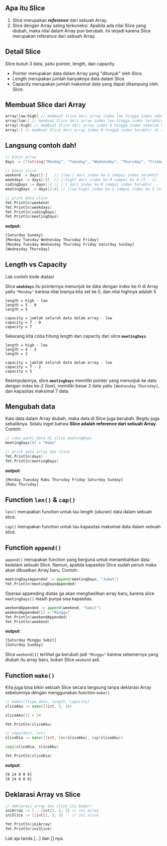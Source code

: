## Apa itu Slice

1. Slice merupakan ***reference*** dari sebuah Array.
2. Slice dengan Array saling terkoneksi. Apabila ada nilai Slice yang diubah, maka nilai dalam Array pun berubah. Ini terjadi karena Slice merupakan reference dari sebuah Array.

## Detail Slice

Slice butuh 3 data, yaitu pointer, length, dan capacity.

- Pointer merupakan data dalam Array yang "ditunjuk" oleh Slice.
- Length merupakan jumlah banyaknya data dalam Slice
- Capacity merupakan jumlah maksimal data yang dapat ditampung oleh Slice.

## Membuat Slice dari Array

```go
array[low:high] // membuat Slice dari array index low hingga index sebelum high (high - 1)
array[low:] // membuat Slice dari array index low hingga index terakhir di array
array[:high] // membuat Slice dari array index 0 hingga index sebelum high (high - 1)
array[:] // membuat Slice dari array index 0 hingga index terakhir di array
```

## Langsung contoh dah!

```go
// bikin array
days := [7]string{"Monday", "Tuesday", "Wednesday", "Thursday", "Friday", "Saturday", "Sunday"}

// bikin slice
weekend := days[5:]   // [low:] dari index ke-5 sampai index terakhir
weekdays := days[:5]  // [:high] dari index ke-0 sampai ke 4 (5 - 1)
codingDays := days[:] // [:] dari index ke-0 sampai index terakhir
meetingDays := days[2:4] // [low:high] index ke-2 sampai index ke 3 (4 - 1)

// print data slice
fmt.Println(weekend)
fmt.Println(weekdays)
fmt.Println(codingDays)
fmt.Println(meetingDays)
```

**output:**

```bash
[Saturday Sunday]
[Monday Tuesday Wednesday Thursday Friday]
[Monday Tuesday Wednesday Thursday Friday Saturday Sunday]
[Wednesday Thursday]
```

## Length vs Capacity

Liat contoh kode diatas!

Slice **`weekdays`** itu pointernya menunjuk ke data dengan index ke-0 di Array yaitu `"Monday"` karena nilai lownya kita set ke 0, dan nilai highnya adalah 5

```
length = high - low
length = 5 - 0
length = 5

capacity = jumlah seluruh data dalam array - low
capacity = 7 - 0
capacity = 7
```

Sekarang kita coba hitung length dan capacity dari slice **`meetingDays`**.

```
length = high - low
length = 4 - 2
length = 2

capacity = jumlah seluruh data dalam array - low
capacity = 7 - 2
capacity = 5
```

Kesimpulannya, slice **`meetingDays`** memiliki pointer yang menunjuk ke data dengan index ke-2 (low), memiliki besar 2 data yaitu `[Wednesday Thursday]`, dan kapasitas maksimal 7 data.

## Mengubah data
Kalo data dalam Array diubah, maka data di Slice juga berubah. Begitu juga sebaliknya. Selalu inget bahwa **Slice adalah reference dari sebuah Array**. Contoh:

```go
// coba ganti data di slice meetingDays
meetingDays[0] = "Rabu"

// print data array dan slice
fmt.Println(days)
fmt.Println(meetingDays)
```

**output:**

```bash
[Monday Tuesday Rabu Thursday Friday Saturday Sunday]
[Rabu Thursday]
```

## Function **`len()`** & **`cap()`**

`len()` merupakan function untuk tau length (ukuran) data dalam sebuah slice.

`cap()` merupakan function untuk tau kapasitas maksimal data dalam sebuah slice.

## Function **`append()`**

`append()` merupakan function yang berguna untuk menambahkan data kedalam sebuah Slice. Namun, apabila kapasitas Slice sudah penuh maka akan dibuatkan Array baru. Contoh:

```go
meetingDaysAppended := append(meetingDays, "Jumat")
fmt.Println(meetingDaysAppended)
```

Operasi appending diatas ga akan menghasilkan array baru, karena slice `meetingDays()` masih punya sisa kapasitas.

```go
weekendAppended := append(weekend, "Sabit")
weekendAppended[1] = "Minggu"
fmt.Println(weekendAppended)
fmt.Println(weekend)
```

**output:**

```bash
[Saturday Minggu Sabit]
[Saturday Sunday]
```

Slice `weekend[1]` terlihat ga berubah jadi `"Minggu"` karena sebenernya yang diubah itu array baru, bukan Slice `weekend` asli.

## Function **`make()`**

Kita juga bisa bikin sebuah Slice secara langsung tanpa deklarasi Array sebelumnya dengan menggunakan function `make()`

```go
// make([]tipe_data, length, capacity)
sliceAku := make([]int, 5, 10)

sliceAku[1] = 24

fmt.Println(sliceAku)

// copy(dest, src)
sliceDia := make([]int, len(sliceAku), cap(sliceAku))

copy(sliceDia, sliceAku)

fmt.Println(sliceDia)
```

**output:**

```bash
[0 24 0 0 0]
[0 24 0 0 0]
```

## Deklarasi Array vs Slice

```go
// deklarasi array dan slice itu beda!!
iniArray := [...]int{1, 2, 3} // ini array
iniSlice := []int{1, 2, 3}    // ini slice

fmt.Println(iniArray)
fmt.Println(iniSlice)
```

Liat aja tanda [...] dan [] nya.